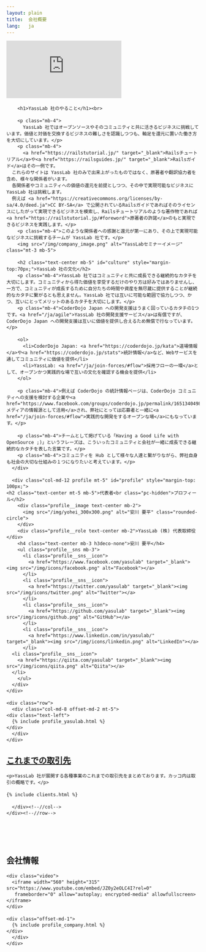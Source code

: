 ```yaml
---
layout: plain
title:  会社概要
lang:   ja
---
```


<div class="video">
  <iframe src="https://www.youtube.com/embed/oo1dVd_sNwA?rel=0&autoplay=1&showinfo=0&controls=0&fs=0&modestbranding=0" frameborder="0" allow="autoplay; encrypted-media" allowfullscreen></iframe>
</div>

<section class="entry_content pt-5 mb-5">
  <div class="container">
    <div class="row">
      <div class="col-md-12 text-center" id="vision">

        <h1>YassLab 社のやること</h1><br>

        <p class="mb-4">
          YassLab 社ではオープンソースやそのコミュニティと共に活きるビジネスに挑戦しています。価値と対価を交換するビジネスの難しさを認識しつつも、軸足を還元に置いた働き方を大切にしています。</p>
        <p class="mb-4">
          <a href="https://railstutorial.jp/" target="_blank">Railsチュートリアル</a>や<a href="https://railsguides.jp/" target="_blank">Railsガイド</a>はその一例です。
	  これらのサイトは YassLab 社のみで出来上がったものではなく、原著者や翻訳協力者を含め、様々な関係者がいます。
	  各関係者やコミュニティへの価値の還元を前提としつつ、その中で実現可能なビジネスに YassLab 社は挑戦します。
	  例えば <a href="https://creativecommons.org/licenses/by-sa/4.0/deed.ja">CC BY-SA</a> で公開されているRailsガイドであればそのライセンスにしたがって実現できるビジネスを模索し、Railsチュートリアルのような著作物であれば<a href="https://railstutorial.jp/#foreword">原著者の許諾</a>のもと実現できるビジネスを実践します。</p>
        <p class="mb-4">このような関係者への感謝と還元が第一にあり、その上で実現可能なビジネスに挑戦するチームが YassLab 社です。</p>
        <img src="/img/company_image.png" alt="YassLabセミナーイメージ" class="mt-3 mb-5">
	
        <h2 class="text-center mb-5" id="culture" style="margin-top:70px;">YassLab 社の文化</h2>
        <p class="mb-4">YassLab 社ではコミュニティと共に成長できる継続的なカタチを大切にします。コミュニティから得た価値を享受するだけのやり方は好みではありませんし、一方で、コミュニティが成長するために自分たちの時間や資産を無尽蔵に提供することが継続的なカタチに繋がるとも思えません。YassLab 社では互いに可能な範囲で協力しつつ、かつ、互いにとってメリットのあるカタチを大切にします。</p>
        <p class="mb-4">CoderDojo Japan への開発支援はうまく回っているカタチの1つです。<a href="/ja/agile">YassLab 社の開発支援サービス</a>は有償ですが、CoderDojo Japan への開発支援は互いに価値を提供し合えるため無償で行なっています。</p>
	
        <ol>
          <li>CoderDojo Japan: <a href="https://coderdojo.jp/kata">道場情報</a>や<a href="https://coderdojo.jp/stats">統計情報</a>など、Webサービスを通してコミュニティに価値を提供</li>
          <li>YassLab: <a href="/ja/join-forces/#flow">採用フローの一環</a>として、オープンかつ実践的な場で互いの文化を確認する機会を提供</li>
        </ol>
	
        <p class="mb-4">例えば CoderDojo の統計情報ページは、CoderDojo コミュニティへの支援を検討する企業や<a href="https://www.facebook.com/groups/coderdojo.jp/permalink/1651340498312676/">メディアの情報源として活用</a>され、弊社にとっては応募者と一緒に<a href="/ja/join-forces/#flow">実践的な開発をするオープンな場</a>にもなっています。</p>
	
        <p class="mb-4">チームとして掲げている「Having a Good Life with OpenSource ;)」というフレーズは、こういったコミュニティと会社が一緒に成長できる継続的なカタチを表した言葉です。</p>
        <p class="mb-4">コミュニティを Hub として様々な人達と繋がりながら、弊社自身も社会の大切な仕組みの１つになりたいと考えています。</p>
      </div>

      <div class="col-md-12 profile mt-5" id="profile" style="margin-top: 100px;">
	<h2 class="text-center mt-5 mb-5">代表者<br class="pc-hidden">プロフィール</h2>
        <div class="profile__image text-center mb-2">
          <img src="/img/yohei_300x300.png" alt="安川 要平" class="rounded-circle">
        </div>
        <div class="profile__role text-center mb-2">YassLab (株) 代表取締役</div>
        <h4 class="text-center mb-3 h3deco-none">安川 要平</h4>
        <ul class="profile__sns mb-3">
          <li class="profile__sns__icon">
            <a href="https://www.facebook.com/yasulab" target="_blank"><img src="/img/icons/facebook.png" alt="Facebook"></a>
          </li>
          <li class="profile__sns__icon">
            <a href="https://twitter.com/yasulab" target="_blank"><img src="/img/icons/twitter.png" alt="Twitter"></a>
          </li>
          <li class="profile__sns__icon">
            <a href="https://github.com/yasulab" target="_blank"><img src="/img/icons/github.png" alt="GitHub"></a>
          </li>
          <li class="profile__sns__icon">
            <a href="https://www.linkedin.com/in/yasulab/" target="_blank"><img src="/img/icons/linkedin.png" alt="LinkedIn"></a>
          </li>
	  <li class="profile__sns__icon">
	    <a href="https://qiita.com/yasulab" target="_blank"><img src="/img/icons/qiita.png" alt="Qiita"></a>
	  </li>
        </ul>
      </div>
    </div>
    
    <div class="row">
      <div class="col-md-8 offset-md-2 mt-5">
	<div class="text-left">
	  {% include profile_yasulab.html %}
	</div>
      </div>
    </div>
  </div>
  <div id="clients"></div>
</section>

<section class="entry_content pt-5 catchCopy">
  <div class="container">
    <div class="row">
      <div class="col-md-12 text-center">
	<h2 class="text-center mt-5 mb-5"><a href="#clients">これまでの取引先</a></h2>

	<p>YassLab 社が展開する各種事業のこれまでの取引先をまとめております。カッコ内は取引の概略です。</p>

	{% include clients.html %}
        
      </div><!--//col-->
    </div><!--//row-->
  </div><!--//container-->
  <div id="references"></div>
</section>

<section class="entry_content pt-5">
  <div class="container">
    <div class="row">
      <div class="col-md-8 offset-md-2 company" id="company">
        <div class="text-center">
          <h2 class="mt-5 mb-5" style="margin-top:100px;">会社情報</h2>
        </div>
	
	<div class="video">
	  <iframe width="560" height="315" src="https://www.youtube.com/embed/JZ0y2eOLC4I?rel=0"
       frameborder="0" allow="autoplay; encrypted-media" allowfullscreen></iframe>
	</div>

	<div class="offset-md-1">
	  {% include profile_company.html %}
	</div>
      </div>
    </div>
  </div>
</section>
